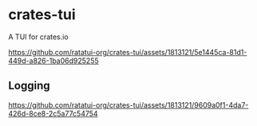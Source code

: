 # crates-tui

A TUI for crates.io

https://github.com/ratatui-org/crates-tui/assets/1813121/5e1445ca-81d1-449d-a826-1ba06d925255

## Logging


https://github.com/ratatui-org/crates-tui/assets/1813121/9609a0f1-4da7-426d-8ce8-2c5a77c54754


